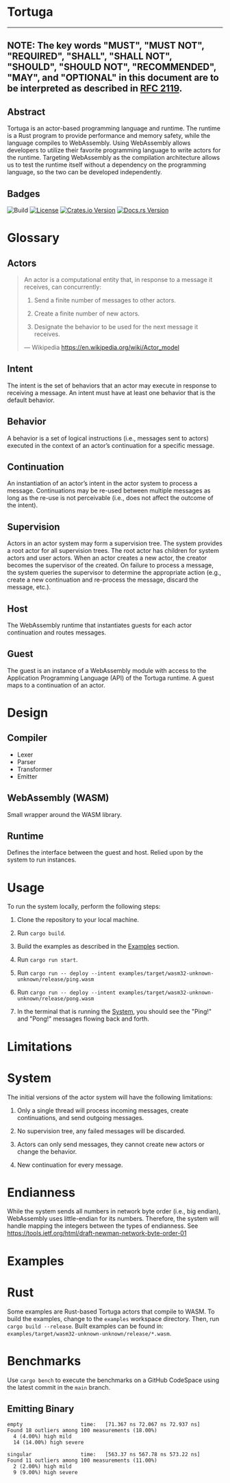 # Tortuga

---
**NOTE:**
The key words "MUST", "MUST NOT", "REQUIRED", "SHALL", "SHALL
NOT", "SHOULD", "SHOULD NOT", "RECOMMENDED", "MAY", and
"OPTIONAL" in this document are to be interpreted as described in
[RFC 2119](https://datatracker.ietf.org/doc/html/rfc2119).
---

## Abstract
Tortuga is an actor-based programming language and runtime. The runtime is a Rust program to provide performance and memory safety, while the language compiles to WebAssembly. Using WebAssembly allows developers to utilize their favorite programming language to write actors for the runtime. Targeting WebAssembly as the compilation architecture allows us to test the runtime itself without a dependency on the programming language, so the two can be developed independently.

## Badges
![Build](https://github.com/misalcedo/tortuga/actions/workflows/build.yml/badge.svg)
[![License](https://img.shields.io/badge/License-Apache%202.0-yellowgreen.svg)](https://opensource.org/licenses/Apache-2.0)
[![Crates.io Version](https://img.shields.io/crates/v/tortuga.svg)](https://crates.io/crates/tortuga)
[![Docs.rs Version](https://docs.rs/tortuga/badge.svg)](https://docs.rs/tortuga)

# Glossary

## Actors

> An actor is a computational entity that, in response to a message it receives, can concurrently:
>
> 1.  Send a finite number of messages to other actors.
>
> 2.  Create a finite number of new actors.
>
> 3.  Designate the behavior to be used for the next message it receives.
>
> — 
> Wikipedia
> https://en.wikipedia.org/wiki/Actor_model

## Intent
The intent is the set of behaviors that an actor may execute in response to receiving a message. An intent must have at least one behavior that is the default behavior.

## Behavior
A behavior is a set of logical instructions (i.e., messages sent to actors) executed in the context of an actor’s continuation for a specific message.

## Continuation
An instantiation of an actor’s intent in the actor system to process a message. Continuations may be re-used between multiple messages as long as the re-use is not perceivable (i.e., does not affect the outcome of the intent).

## Supervision
Actors in an actor system may form a supervision tree. The system provides a root actor for all supervision trees. The root actor has children for system actors and user actors. When an actor creates a new actor, the creator becomes the supervisor of the created. On failure to process a message, the system queries the supervisor to determine the appropriate action (e.g., create a new continuation and re-process the message, discard the message, etc.).

## Host
The WebAssembly runtime that instantiates guests for each actor continuation and routes messages.

## Guest
The guest is an instance of a WebAssembly module with access to the Application Programming Language (API) of the Tortuga runtime. A guest maps to a continuation of an actor.

# Design

## Compiler

-   Lexer
-   Parser
-   Transformer
-   Emitter

## WebAssembly (WASM)

Small wrapper around the WASM library.

## Runtime

Defines the interface between the guest and host. Relied upon by the system to run instances.

# Usage

To run the system locally, perform the following steps:

1.  Clone the repository to your local machine.

2.  Run `cargo build`.

3.  Build the examples as described in the [Examples](#Examples) section.

4.  <span id="System"></span> Run `cargo run start`.

5.  <span id="ping"></span> Run `cargo run -- deploy --intent examples/target/wasm32-unknown-unknown/release/ping.wasm`

6.  <span id="pong"></span> Run `cargo run -- deploy --intent examples/target/wasm32-unknown-unknown/release/pong.wasm`

7.  In the terminal that is running the [System](#System), you should see the "Ping!" and "Pong!" messages flowing back and forth.

# Limitations

# System

The initial versions of the actor system will have the following limitations:

1.  Only a single thread will process incoming messages, create continuations, and send outgoing messages.

2.  No supervision tree, any failed messages will be discarded.

3.  Actors can only send messages, they cannot create new actors or change the behavior.

4.  New continuation for every message.

# Endianness
While the system sends all numbers in network byte order (i.e., big endian), WebAssembly uses little-endian for its numbers. Therefore, the system will handle mapping the integers between the types of endianness. See <https://tools.ietf.org/html/draft-newman-network-byte-order-01>

# Examples
# Rust
Some examples are Rust-based Tortuga actors that compile to WASM. To build the examples, change to the `examples` workspace directory. Then, run `cargo build --release`. Built examples can be found in: `examples/target/wasm32-unknown-unknown/release/*.wasm`.

# Benchmarks
Use `cargo bench` to execute the benchmarks on a GitHub CodeSpace using the latest commit in the `main` branch.

## Emitting Binary
```
empty                   time:   [71.367 ns 72.067 ns 72.937 ns]                  
Found 18 outliers among 100 measurements (18.00%)
  4 (4.00%) high mild
  14 (14.00%) high severe

singular                time:   [563.37 ns 567.78 ns 573.22 ns]                      
Found 11 outliers among 100 measurements (11.00%)
  2 (2.00%) high mild
  9 (9.00%) high severe
```
